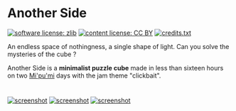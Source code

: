 # Another Side

[![software license: zlib](material/readme/badge_license_software.svg)](LICENSE.txt)
[![content license: CC BY](material/readme/badge_license_content.svg)](https://creativecommons.org/licenses/by/4.0/)
[![credits.txt](material/readme/badge_credits.svg)](executable/data/credits.txt)

An endless space of nothingness, a single shape of light. Can you solve the mysteries of the cube ?

Another Side is a **minimalist puzzle cube** made in less than sixteen hours on two [Mi'pu'mi][1] days with the jam theme "clickbait".

#

[![screenshot](material/screenshots/ans_screen_001t.jpg)](material/screenshots/ans_screen_001.jpg?raw=true)
[![screenshot](material/screenshots/ans_screen_002t.jpg)](material/screenshots/ans_screen_002.jpg?raw=true)
[![screenshot](material/screenshots/ans_screen_003t.jpg)](material/screenshots/ans_screen_003.jpg?raw=true)

[1]: https://mipumi.com